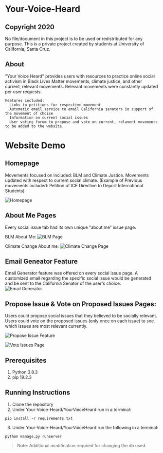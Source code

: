 # Your-Voice-Heard

## Copyright 2020
No file/document in this project is to be used or redistributed for any purpose. This is a private project created by students at University of California, Santa Cruz. 

## About
"Your Voice Heard" provides users with resources to practice online social activism in Black Lives Matter movements, climate justice, and other current, relevant movements. Relevant movements were constantly updated per user requests.
```
Features included:
  Links to petitions for respective movement
  Automatic email service to email California senators in support of the movement of choice
  Information on current social issues
  User voting forum to propose and vote on current, relavent movements to be added to the website.
 ```

# Website Demo
## Homepage 
Movements focused on included: BLM and Climate Justice. Movements updated with respect to current social climate. (Example of Previous movements included: Petition of ICE Directive to Deport International Students)

![Homepage](https://lh3.googleusercontent.com/pw/ACtC-3dEerXz229oKW7ieljT6GV9IaZ7GwHMB9RbvWvIgCCFdfV1-q1-axMU_xxWxdVsJ9kJprf1Tfz7Tx--pEcdEVhRsDnhOydakK8e1Ep4M08XI4ONQp9hsqi32NToo1OE4bCfZS_s6khOT4R6I0LpGxbZ_g=w512-h232-no?authuser=0)


## About Me Pages
Every social issue tab had its own unique "about me" issue page.

BLM About Me:
![BLM Page](https://lh3.googleusercontent.com/uTLEHpG6-5sn2WWkm7W_8rr3bu1Kvce-unvF8LyCw5lqtxKtYUFZl-7UdBk036niQDjrWvcuuNe59nQ4ueWoKhYFsmeuWqoPUCovOorZR7wVIY94YCEwEqq8J0j3S7DES4DgwbK_4r4bNUcBnRCoC5Y0iJfaCKtiFEs2R5CzG3wU3Mq4u5ydeKR7h4mMK-h970kaHLdcKaPZmlPNOU0h49k7uRbajmbKq9jz1WWZ4opmmM8jI85f5eNomJjz2Ag4Cxy6VGuXCK7o3lf0Cq0DIww14zqBXcbQR4L8G_plJoiXwxPqW8bdwaMwol7RpRwe8x1r4X6dw6Sam4XzsvAAJXPIx1s5ZuGkWuuOlJ3X_u3WADGq2VuQWk6g2UjLqaH_rfW7vUWQ3bJtejOzFha7deiIPR6gJmL2rSjsKH_To9V_Hm_KRLLl3ZMEM9eS-1ICLg2oGhD6nX6uIMJnauaJyA5N02wfR6h7mbJVFDGQtQdOFm7EKCWAygT-Yk9c7sxkJuyQyXkjIEZ17t3ThDhMexxdhm_3QOkzM67PLMyn3WLVQdYgrgS6gpqAxQh2Uket2C9qN5yNQ1CGaACWG7xZJdsUQ00f4LSfU9I5b9JMDlJrM0jg3admM2JhmnomSUV_wOKOPwTdMx_vHzLnkWRwXMYiv99UqDclq0_h9nFaBIXKDy6yJHHXtsC7f_nfQg=w732-h568-no?authuser=0)

Climate Change About me: 
![Climate Change Page](https://lh3.googleusercontent.com/k6U7WYkmzCtokqU9M-8m-zOAXcNgJciHpLx2dAE13okq5O0defo_J9wKL0ct8d4t-zknfY4yoE5tmOAdaSjQyl2T6KxkxoMqiS-NhSPOlr3iibBt8VwUwuSi0bPdcVLzB1CPrsfbGY2QnH-1KLjCQ8g7rPDQrGi2uD2yAo8y7WYkYMaECnSPk8Xbvudeg-z7FuSX7z4NyiETq7Y7r_Dle-MKrg7xD-5TcIxxOyVCyrgktPBUGrCtGj0Xt6M0IEQRVQoqo4P-bBa5onsSGWAhM7oBghObv1t-6BNy9Ebkc0susEtyh6aiLOVaeBNIxVp-SDvJq3i43ZUazeYZEAcTzHBIIgWd9uOap6I9yVtVbTPB_w0mFdiWL-p-eI9PdLEfq3gWvnIReK4BOV3QkFac8ml50j7LBZwi_qNwb3cztzNDshzeUlZGrmEcFvIpyVpUxbR5tr4wSFi26RFjRJDB05gX230lCviVFYMS87yN2jO5g-r6JBjA3ohSBi4NSW-BmwF_hpQCa7Kw3tsLX93LmrYigooO6IKqj8dmoxWdGd_WN5mW_hi0IWgVaem8fD13158FKLZKC-HjLJonm73ZSn_bqNkRniGGEL8wjBaBavpRZ6R_t60IJSe7U4aRia2S0RPDTbrcITmYKUcNL93cKTAg3DuM8Tg2qekvWEhdPiWSl8xxgpUJOtRezw908g=w1128-h568-no?authuser=0)


## Email Geneator Feature
Email Generator feature was offered on every social issue page. A customized email regarding the specific social issue would be generated and be sent to the California Senator of the user's choice. 
![Email Generator](https://lh3.googleusercontent.com/aT6euyoTAFnZPlU1xJTkiyQ3AbmRoD1HwlfSQKc3pLO6adSEpKfu2_8LachZZcz8ldYRWcex0nLUevgpQ8I1FdCmvJ-jIjiOTaulLkHUIMOg0paI21vQO8bNwtORs8yYOQVqwqmu-uthHsxtGY2cV1iQIRow7awL_Cn4unADGY58RbWBorWJ3D4mpQVl7k-tRg--M5NZUw49OUfIYZI-ekZj2AQARK7o39HdbZdkY2I539jNHb0gehZtCM0yxI8Wdvkn-j-bvx6LDdVfHgkFqxP3-h9aH8c3vLp-viS_tXb2kyM_F7K5UoG0kkIhfnmSpacVpvndBd8edSd1DD21FD_jp73TQXnmbPOuTWAh2BJtCVZU8lmg85BuUlstzKZO2P-MLih2hCQzc-VQwusO4uQ5MXXMksUZAS0ZpKZG8v2k2ONe9yB4D2ZVPXhwodLcn0Neod8yLpCvUVIn4R-fUexrSH2XOk4-zftHo7hWw2GV6Fnl5Lfmt_uU2FNPWj7OgxBA6RmuBBbDaoO9OWtPdGWJzesmonvc84VnY33s9lA0ZwG_LctqAaDR-2W3BMW-mT1_gIqSnuXxP2xJdqyMLV8feNOU7IJocrnPD5LGkaDYRv3NjFX5AlLOqbD56l17zbIV4OaU8Rnk15tZYI4RHNIxQc3uGp9MN7_6h-o4nJlgAd4fflb2uNd0MbZ2hw=w795-h568-no?authuser=0)


## Propose Issue & Vote on Proposed Issues Pages:
Users could propose social issues that they believed to be socially relevant. Users could vote on the proposed issues (only once on each issue) to see which issues are most relevant currently. 

![Propose Issue Feature](https://lh3.googleusercontent.com/Fd5eQ0Wzg-woZgr2AmMtvx8YR82X13wzVrdJPe8WYZWixCvaF3Nug8jyYWHFHfSMVpTfzAN20lZzbzQYiOwWjUt9vVctphOi5_Vg0P93Y3bPtzOqjGfpxUfyePslB7Vx4Vq_82A4vQ9qsYetEMRQaUKd3ZRxye5ooph6OI6j-Zk-ByxyfQwFNV1P_96KplcWX6LzUzpXwTHwb_OaKdxK5PI0JMSVJXTeXk-9Ve2AmPSPYsCOvY6hs7CTf2m7Cc37BieC9Zy_gMzZW9XoD8-Rfvrzmin_rtSfC3SBlllT8nuLpA_Wg5q-enPORQta5-ekLOhPWaIIibiqUmIqxD-uothIvabbrJNv3xSosVs0uR0mxaXjv94FhK_ofvmJIgMWfB67_xhAMmDDcGb863BqkcrlDXWpqCHIeo2bRzzdpkp-xsfYEpNxA6kCnwEg-7hDuos0LgJiQRU8Vy-crCSEWm2_Tg_PX_AQczhz2fXrQzZr-POOMSwpClSPrDUGnNcfQ30vEKjAjyqQgFWB_iQyXUXV1s2hb2FQE3ytKnBZvOG0HM1soVLa_q2pjuNYCJdHdRhK6HpiuLQVnY8kqkylxWH-fDL59NKbMbOC70X159hZb-9oojqTwGv_-eHQH-lFjrXvjnKTBByQ06RZZ7TyJssKGo77U-P0BhbjjnnMnAhTKRy9TEzDPSnA8O7R_Q=w979-h568-no?authuser=0)


![Vote Issues Page](https://lh3.googleusercontent.com/pw/ACtC-3daGE2ofjqX7b97fLSWfCu4hn7WeL_IvwShCi6DNklN8WWkPj0zW6rw_W5UVjuA0Tlc1DKgr0rNbJNDnPFLz1jNCCaCpcca0OXpBGzrQT9FJQqf2zpBYXfcHvXe_0B_dcgpB7sIs07wBCFGA0GCLQmbWQ=w1169-h568-no?authuser=0)

## Prerequisites
1. Python 3.8.3
2. pip 19.2.3
## Running Instructions

1. Clone the repository
2. Under Your-Voice-Heard/YourVoiceHeard run in a terminal:
```
pip install -r requirements.txt
```
3. Under Your-Voice-Heard/YourVoiceHeard run the following in a terminal:
```
python manage.py runserver
```

> Note: Additional modification required for changing the db used.
